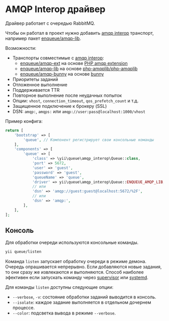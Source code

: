 AMQP Interop драйвер
====================

Драйвер работает с очередью RabbitMQ.

Чтобы он работал в проект нужно добавить [amqp interop] транспорт, например пакет [enqueue/amqp-lib].

Возможности:

* Транспорты совместимые с [amqp interop]:
  * [enqueue/amqp-ext] на основе [PHP amqp extension]
  * [enqueue/amqp-lib] на основе [php-amqplib/php-amqplib]
  * [enqueue/amqp-bunny] на основе [bunny]
* Приоритеты заданий
* Отложенное выполнение
* Поддерживается TTR
* Повторное выполнение после неудачных попыток
* Опции: `vhost`, `connection_timeout`, `qos_prefetch_count` и т.д.
* Защищенное подключение к брокеру (SSL)
* DSN: `amqp:`, `amqps:` или `amqp://user:pass@localhost:1000/vhost`

[amqp interop]: https://github.com/queue-interop/queue-interop#amqp-interop
[enqueue/amqp-ext]: https://github.com/php-enqueue/amqp-ext
[PHP amqp extension]: https://github.com/pdezwart/php-amqp
[enqueue/amqp-lib]: https://github.com/php-enqueue/amqp-lib
[php-amqplib/php-amqplib]: https://github.com/php-amqplib/php-amqplib
[enqueue/amqp-bunny]: https://github.com/php-enqueue/amqp-bunny
[bunny]: https://github.com/jakubkulhan/bunny

Пример конфига:

```php
return [
    'bootstrap' => [
        'queue', // Компонент регистрирует свои консольные команды
    ],
    'components' => [
        'queue' => [
            'class' => \yii\queue\amqp_interop\Queue::class,
            'port' => 5672,
            'user' => 'guest',
            'password' => 'guest',
            'queueName' => 'queue',
            'driver' => yii\queue\amqp_interop\Queue::ENQUEUE_AMQP_LIB,
            // или
            'dsn' => 'amqp://guest:guest@localhost:5672/%2F',
            // или
            'dsn' => 'amqp:',
        ],
    ],
];
```

Консоль
-------

Для обработки очереди используются консольные команды.

```sh
yii queue/listen
```

Команда `listen` запускает обработку очереди в режиме демона. Очередь опрашивается непрерывно.
Если добавляются новые задания, то они сразу же извлекаются и выполняются. Способ наиболее эфективен
если запускать команду через [supervisor](worker.md#supervisor) или [systemd](worker.md#systemd).

Для команды `listen` доступны следующие опции:

- `--verbose`, `-v`: состояние обработки заданий выводится в консоль.
- `--isolate`: каждое задание выполняется в отдельном дочернем процессе.
- `--color`: подсветка вывода в режиме `--verbose`.

